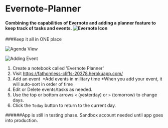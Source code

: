 # Evernote-Planner

#### Combining the capabilities of Evernote and adding a planner feature to keep track of tasks and events. ![Evernote Icon](/images/evernote_app_icon.png)

###Keep it all in ONE place

![Agenda View](/images/evernote_agenda_view.png)

![Adding Event](/images/adding_event.png)

1. Create a notebook called 'Evernote Planner'
2. Visit https://fathomless-cliffs-20378.herokuapp.com/
3. Add an event ![]()
 *Add events in military time
 *When you add your event, it will auto-sort in order of time
4. Edit or Delete events/tasks as needed.
5. Use the top or bottom arrows `<` (yesterday) or `>` (tomorrow) to change days. 
6. Click the `Today` button to return to the current day.

######App is still in testing phase. Sandbox account needed until app goes into production.


 


